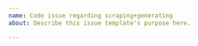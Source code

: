 ```yaml
---
name: Code issue regarding scraping+generating
about: Describe this issue template's purpose here.

---
```


<!-- this is a first test template -->
